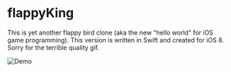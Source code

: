 flappyKing
==========


This is yet another flappy bird clone (aka the new "hello world" for iOS game programming). This version is written 
in Swift and created for iOS 8. Sorry for the terrible quality gif. 

![Demo](https://github.com/philipcressler/flappyKing/demoflappyKing.gif)

